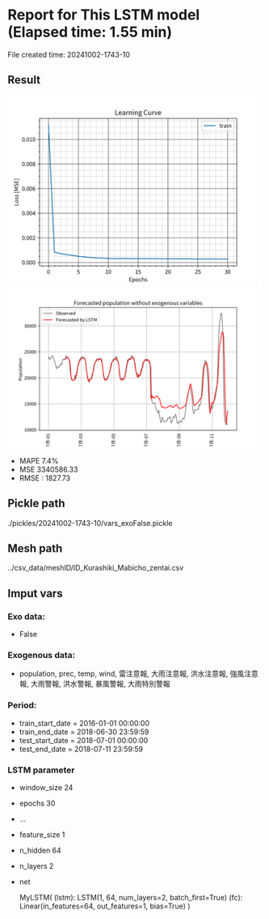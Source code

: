 
# Report for This LSTM model (Elapsed time: 1.55 min)

File created time: 20241002-1743-10

## Result 
<img src="result_20241002-1743-10_loss.png" width='600'/>
<img src="result_20241002-1743-10_forecast.png" width='600'/>

- MAPE	7.4%
- MSE 	3340586.33
- RMSE : 1827.73

## Pickle path
./pickles/20241002-1743-10/vars_exoFalse.pickle

## Mesh path
../csv_data/meshID/ID_Kurashiki_Mabicho_zentai.csv

## Imput vars

### Exo data:
- False

### Exogenous data:
- population, prec, temp, wind, 雷注意報, 大雨注意報, 洪水注意報, 強風注意報, 大雨警報, 洪水警報, 暴風警報, 大雨特別警報
 
### Period:
- train_start_date    = 2016-01-01 00:00:00
- train_end_date      = 2018-06-30 23:59:59
- test_start_date     = 2018-07-01 00:00:00  
- test_end_date       = 2018-07-11 23:59:59

### LSTM parameter
- window_size	24
- epochs	30
- ...
- feature_size	1
- n_hidden	64
- n_layers	2
- net

     MyLSTM(
  (lstm): LSTM(1, 64, num_layers=2, batch_first=True)
  (fc): Linear(in_features=64, out_features=1, bias=True)
)


